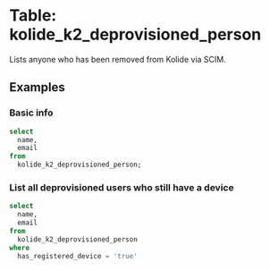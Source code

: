 # Table: kolide_k2_deprovisioned_person

Lists anyone who has been removed from Kolide via SCIM.

## Examples

### Basic info

```sql
select
  name,
  email
from
  kolide_k2_deprovisioned_person;
```

### List all deprovisioned users who still have a device

```sql
select
  name,
  email
from
  kolide_k2_deprovisioned_person
where 
  has_registered_device = 'true'
```
